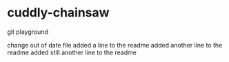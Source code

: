 # cuddly-chainsaw
git playground

change out of date file
added a line to the readme
added another line to the readme
added still another line to the readme
